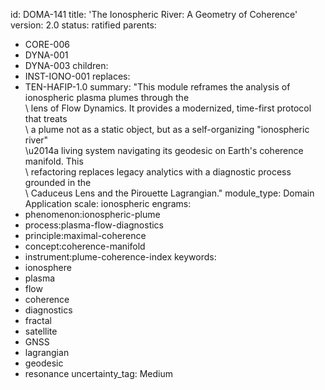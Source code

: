 id: DOMA-141
title: 'The Ionospheric River: A Geometry of Coherence'
version: 2.0
status: ratified
parents:
- CORE-006
- DYNA-001
- DYNA-003
children:
- INST-IONO-001
replaces:
- TEN-HAFIP-1.0
summary: "This module reframes the analysis of ionospheric plasma plumes through the\
  \ lens of Flow Dynamics. It provides a modernized, time-first protocol that treats\
  \ a plume not as a static object, but as a self-organizing \"ionospheric river\"\
  \u2014a living system navigating its geodesic on Earth's coherence manifold. This\
  \ refactoring replaces legacy analytics with a diagnostic process grounded in the\
  \ Caduceus Lens and the Pirouette Lagrangian."
module_type: Domain Application
scale: ionospheric
engrams:
- phenomenon:ionospheric-plume
- process:plasma-flow-diagnostics
- principle:maximal-coherence
- concept:coherence-manifold
- instrument:plume-coherence-index
keywords:
- ionosphere
- plasma
- flow
- coherence
- diagnostics
- fractal
- satellite
- GNSS
- lagrangian
- geodesic
- resonance
uncertainty_tag: Medium